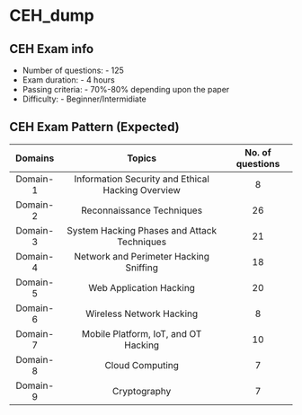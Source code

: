# CEH_dump

## CEH Exam info
- Number of questions: - 125
- Exam duration: - 4 hours
- Passing criteria: - 70%-80% depending upon the paper
- Difficulty: - Beginner/Intermidiate

## CEH Exam Pattern (Expected)

|  Domains  | Topics  | No. of questions |
| :--------: | :------: | :--------:  |
| Domain-1 | Information Security and Ethical Hacking Overview	  |        8        |
| Domain-2 | Reconnaissance Techniques	  |       26        |
| Domain-3 | System Hacking Phases and Attack Techniques	  |       21        |
| Domain-4 | Network and Perimeter Hacking Sniffing	  |       18        |
| Domain-5 | Web Application Hacking	  | 20  |
| Domain-6 | Wireless Network Hacking	  |  8  |
| Domain-7 |  Mobile Platform, IoT, and OT Hacking  | 10  |
| Domain-8 | Cloud Computing  |  7  |
| Domain-9 | Cryptography  |  7  |

